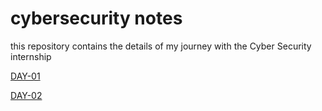 # cybersecurity notes
this repository contains the details of my journey with the Cyber Security internship

[DAY-01](https://github.com/ajayDev007/cybersecurity-notes/tree/main/DAY-1)

[DAY-02](https://github.com/ajayDev007/cybersecurity-notes/tree/main/)


